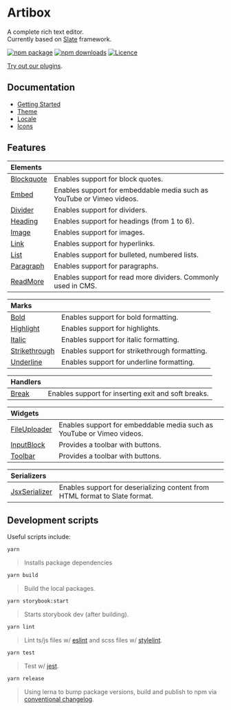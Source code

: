 # Artibox

A complete rich text editor.  
Currently based on [Slate](https://github.com/ianstormtaylor/slate) framework.

[![npm package](https://img.shields.io/npm/v/@artibox/slate-editor.svg?maxAge=60)](https://www.npmjs.com/package/@artibox/slate-editor)
[![npm downloads](https://img.shields.io/npm/dt/@artibox/slate-editor.svg?maxAge=60)](https://www.npmjs.com/package/@artibox/slate-editor)
[![Licence](https://img.shields.io/github/license/React-Artibox/artibox.svg?maxAge=60)](https://github.com/React-Artibox/artibox/blob/master/LICENSE)

[Try out our plugins](https://react-artibox.github.io/artibox/?path=/story/examples-playgroud--all).

## Documentation

- [Getting Started](https://react-artibox.github.io/artibox/?path=/story/docs-getting-started--page)
- [Theme](https://react-artibox.github.io/artibox/?path=/story/docs-theme--page)
- [Locale](https://react-artibox.github.io/artibox/?path=/story/docs-locale--page)
- [Icons](https://react-artibox.github.io/artibox/?path=/story/docs-icons--page)

## Features

| Elements                                              |                                                                       |
| :---------------------------------------------------- | :-------------------------------------------------------------------- |
| [Blockquote](https://react-artibox.github.io/artibox) | Enables support for block quotes.                                     |
| [Embed](https://react-artibox.github.io/artibox)      | Enables support for embeddable media such as YouTube or Vimeo videos. |
| [Divider](https://react-artibox.github.io/artibox)    | Enables support for dividers.                                         |
| [Heading](https://react-artibox.github.io/artibox)    | Enables support for headings (from 1 to 6).                           |
| [Image](https://react-artibox.github.io/artibox)      | Enables support for images.                                           |
| [Link](https://react-artibox.github.io/artibox)       | Enables support for hyperlinks.                                       |
| [List](https://react-artibox.github.io/artibox)       | Enables support for bulleted, numbered lists.                         |
| [Paragraph](https://react-artibox.github.io/artibox)  | Enables support for paragraphs.                                       |
| [ReadMore](https://react-artibox.github.io/artibox)   | Enables support for read more dividers. Commonly used in CMS.         |

| Marks                                                    |                                               |
| :------------------------------------------------------- | :-------------------------------------------- |
| [Bold](https://react-artibox.github.io/artibox)          | Enables support for bold formatting.          |
| [Highlight](https://react-artibox.github.io/artibox)     | Enables support for highlights.               |
| [Italic](https://react-artibox.github.io/artibox)        | Enables support for italic formatting.        |
| [Strikethrough](https://react-artibox.github.io/artibox) | Enables support for strikethrough formatting. |
| [Underline](https://react-artibox.github.io/artibox)     | Enables support for underline formatting.     |

| Handlers                                         |                                                     |
| :----------------------------------------------- | :-------------------------------------------------- |
| [Break](https://react-artibox.github.io/artibox) | Enables support for inserting exit and soft breaks. |

| Widgets                                                 |                                                                       |
| :------------------------------------------------------ | :-------------------------------------------------------------------- |
| [FileUploader](https://react-artibox.github.io/artibox) | Enables support for embeddable media such as YouTube or Vimeo videos. |
| [InputBlock](https://react-artibox.github.io/artibox)   | Provides a toolbar with buttons.                                      |
| [Toolbar](https://react-artibox.github.io/artibox)      | Provides a toolbar with buttons.                                      |

| Serializers                                              |                                                                             |
| :------------------------------------------------------- | :-------------------------------------------------------------------------- |
| [JsxSerializer](https://react-artibox.github.io/artibox) | Enables support for deserializing content from HTML format to Slate format. |

## Development scripts

Useful scripts include:

```bash
yarn
```

> Installs package dependencies

```bash
yarn build
```

> Build the local packages.

```bash
yarn storybook:start
```

> Starts storybook dev (after building).

```bash
yarn lint
```

> Lint ts/js files w/ [eslint](https://eslint.org/) and scss files w/ [stylelint](https://stylelint.io/).

```bash
yarn test
```

> Test w/ [jest](https://jestjs.io/).

```bash
yarn release
```

> Using lerna to bump package versions, build and publish to npm via [conventional changelog](https://github.com/conventional-changelog).
